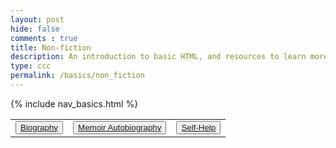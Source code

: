 ```yaml
---
layout: post
hide: false
comments : true
title: Non-fiction
description: An introduction to basic HTML, and resources to learn more.
type: ccc
permalink: /basics/non_fiction
---
```


{% include nav_basics.html %}





<table>
    <tr>
        <td><button><a href="{{site.baseurl}}/basics/Biography">Biography</a></button></td>
        <td><button><a href="{{site.baseurl}}/basics/Memoir_Autobiography ">Memoir Autobiography </a></button></td>
        <td><button><a href="{{site.baseurl}}/basics/Self-Help">Self-Help</a></button></td>
    </tr>
</table>